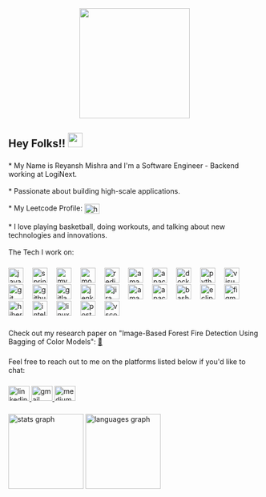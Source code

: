 <div align="center">
  <img height="220" src="https://github.com/Anmol-Baranwal/Cool-GIFs-For-GitHub/assets/74038190/d48893bd-0757-481c-8d7e-ba3e163feae7"  />
</div>

###

<h2 align="left">Hey Folks!! <img src="https://github.com/TheDudeThatCode/TheDudeThatCode/blob/master/Assets/Hi.gif" width="29px"></h2>

###

<p align="left">* My Name is Reyansh Mishra and I'm a Software Engineer - Backend working at LogiNext.<br><br>* Passionate about building high-scale applications.<br><br>* My Leetcode Profile: <a href="https://leetcode.com/u/Reyansh17/" ><img align="center" src="https://raw.githubusercontent.com/rahuldkjain/github-profile-readme-generator/master/src/images/icons/Social/leet-code.svg" alt="https://leetcode.com/u/abhijit-codder/" height="20" width="30" /></a> <br><br>* I love playing basketball, doing workouts, and talking about new technologies and innovations.<br><br>The Tech I work on:</p>

###

<div align="left">
  <img src="https://cdn.jsdelivr.net/gh/devicons/devicon/icons/java/java-original.svg" height="30" alt="java logo"  />
  <img width="10" />
  <img src="https://cdn.jsdelivr.net/gh/devicons/devicon/icons/spring/spring-original.svg" height="30" alt="spring logo"  />
  <img width="10" />
  <img src="https://cdn.jsdelivr.net/gh/devicons/devicon/icons/mysql/mysql-original.svg" height="30" alt="mysql logo"  />
  <img width="10" />
  <img src="https://cdn.jsdelivr.net/gh/devicons/devicon/icons/mongodb/mongodb-original.svg" height="30" alt="mongodb logo"  />
  <img width="10" />
  <img src="https://cdn.jsdelivr.net/gh/devicons/devicon/icons/redis/redis-original.svg" height="30" alt="redis logo"  />
  <img width="10" />
  <img src="https://skillicons.dev/icons?i=aws" height="30" alt="amazonwebservices logo"  />
  <img width="10" />
  <img src="https://skillicons.dev/icons?i=kafka" height="30" alt="apachekafka logo"  />
  <img width="10" />
  <img src="https://cdn.jsdelivr.net/gh/devicons/devicon/icons/docker/docker-original.svg" height="30" alt="docker logo"  />
  <img width="10" />
  <img src="https://cdn.jsdelivr.net/gh/devicons/devicon/icons/python/python-original.svg" height="30" alt="python logo"  />
  <img width="10" />
  <img src="https://cdn.jsdelivr.net/gh/devicons/devicon/icons/visualstudio/visualstudio-plain.svg" height="30" alt="visualstudio logo"  />
  <img width="10" />
  <img src="https://cdn.jsdelivr.net/gh/devicons/devicon/icons/git/git-original.svg" height="30" alt="git logo"  />
  <img width="10" />
  <img src="https://skillicons.dev/icons?i=github" height="30" alt="github logo"  />
  <img width="10" />
  <img src="https://cdn.jsdelivr.net/gh/devicons/devicon/icons/gitlab/gitlab-original.svg" height="30" alt="gitlab logo"  />
  <img width="10" />
  <img src="https://skillicons.dev/icons?i=jenkins" height="30" alt="jenkins logo"  />
  <img width="10" />
  <img src="https://cdn.jsdelivr.net/gh/devicons/devicon/icons/jira/jira-original.svg" height="30" alt="jira logo"  />
  <img width="10" />
  <img src="https://skillicons.dev/icons?i=dynamodb" height="30" alt="amazondynamodb logo"  />
  <img width="10" />
  <img src="https://skillicons.dev/icons?i=maven" height="30" alt="apachemaven logo"  />
  <img width="10" />
  <img src="https://skillicons.dev/icons?i=bash" height="30" alt="bash logo"  />
  <img width="10" />
  <img src="https://skillicons.dev/icons?i=eclipse" height="30" alt="eclipseide logo"  />
  <img width="10" />
  <img src="https://cdn.jsdelivr.net/gh/devicons/devicon/icons/figma/figma-original.svg" height="30" alt="figma logo"  />
  <img width="10" />
  <img src="https://skillicons.dev/icons?i=hibernate" height="30" alt="hibernate logo"  />
  <img width="10" />
  <img src="https://skillicons.dev/icons?i=idea" height="30" alt="intellijidea logo"  />
  <img width="10" />
  <img src="https://cdn.jsdelivr.net/gh/devicons/devicon/icons/linux/linux-original.svg" height="30" alt="linux logo"  />
  <img width="10" />
  <img src="https://skillicons.dev/icons?i=postman" height="30" alt="postman logo"  />
  <img width="10" />
  <img src="https://cdn.jsdelivr.net/gh/devicons/devicon/icons/vscode/vscode-original.svg" height="30" alt="vscode logo"  />
</div>

###

<p align="left">Check out my research paper on "Image-Based Forest Fire Detection Using Bagging of Color Models": <a href="https://link.springer.com/chapter/10.1007/978-981-16-3071-2_38" target="_blank" title="Read the publication">📖</a></p>

###

<p align="left">Feel free to reach out to me on the platforms listed below if you'd like to chat:</p>

###

<div align="left">
  <a href="https://www.linkedin.com/in/reyansh01/" title="LinkedIn" target="_blank">
    <img src="https://raw.githubusercontent.com/maurodesouza/profile-readme-generator/master/src/assets/icons/social/linkedin/default.svg" width="42" height="30" alt="linkedin logo"  />
  </a>
  <a href="mailto:r8.reyansh@gmail.com" title="Email Me" target="_blank">
    <img src="https://raw.githubusercontent.com/maurodesouza/profile-readme-generator/master/src/assets/icons/social/gmail/default.svg" width="42" height="30" alt="gmail logo"  />
  </a>
  <a href="https://medium.com/@reyansh17" title="Medium" target="_blank">
    <img src="https://raw.githubusercontent.com/maurodesouza/profile-readme-generator/master/src/assets/icons/social/medium/default.svg" width="42" height="30" alt="medium logo"  />
  </a>
</div>

###

<div align="left">
  <img src="https://github-readme-stats.vercel.app/api?username=Reyansh01&hide_title=false&hide_rank=false&show_icons=true&include_all_commits=true&count_private=true&disable_animations=false&theme=rose_pine&locale=en&hide_border=false" height="150" alt="stats graph"  />
  <img src="https://github-readme-stats.vercel.app/api/top-langs?username=Reyansh01&locale=en&hide_title=false&layout=compact&card_width=320&langs_count=5&theme=rose_pine&hide_border=false" height="150" alt="languages graph"  />
</div>

###
